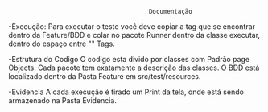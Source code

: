                                            Documentação
-Execução:
Para executar o teste você deve copiar a tag que se encontrar dentro da Feature/BDD e colar no pacote Runner dentro da classe executar, dentro do espaço entre "" Tags.

-Estrutura do Codigo
O codigo esta divido por classes com Padrão page Objects.
Cada pacote tem exatamente a descrição das classes.
O BDD está localizado dentro da Pasta Feature em src/test/resources.

-Evidencia
A cada execução é tirado um Print da tela, onde está sendo armazenado na Pasta Evidencia.